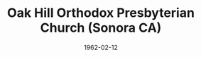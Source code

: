 ---
date: &id001 1962-02-12
end_date: null
location:
  address: 14892 Peaceful Valley Road
  city: Sonora
  state: CA
minister:
- end: 1973-01-01
  name: Robert Churchill
  start: 1963-01-01
  type: Pastor
- end: 1983-01-01
  name: Roger Wagner
  start: 1973-01-01
  type: Pastor
- end: 1987-01-01
  name: David Cole
  start: 1984-01-01
  type: Pastor
- end: 1990-01-01
  name: Gerald Neumair
  start: 1988-01-01
  type: Pastor
- end: 1999-01-01
  name: John Vroegindewey
  start: 1992-01-01
  type: Pastor
- end: null
  name: David Bush
  start: 2002-01-01
  type: Pastor
ministers:
- Robert Churchill
- Roger Wagner
- David Cole
- Gerald Neumair
- John Vroegindewey
- David Bush
name: Oak Hill Orthodox Presbyterian Church
names:
- end: null
  name: Oak Hill Orthodox Presbyterian Church
  start: 1962-02-12
origination_date: *id001
raw_data: "AR Sonora\n\nOak Hill Orthodox Presbyterian Church  (February 12, 1962\u2013\
  \ )\n14892 Peaceful Valley Road\nPastors: Robert Churchill, 1963\u201373\nRoger\
  \ Wagner, 1973\u201383\nDavid Cole, 1984\u201387\nGerald Neumair, 1988\u201390\n\
  John Vroegindewey, 1992\u20131999\nDavid Bush, 2002\u2013"
states:
- CA
status:
  active: true
  end_date: null
  reason: null
  received_from: null
  withdrawal_to: null
title: Oak Hill Orthodox Presbyterian Church (Sonora CA)
year_established:
- 1962

---